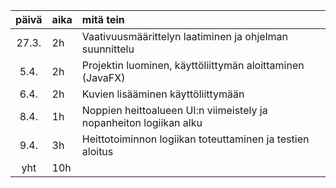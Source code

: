 
| päivä | aika | mitä tein  |
| :----:|:-----| :-----|
| 27.3. | 2h    | Vaativuusmäärittelyn laatiminen ja ohjelman suunnittelu |
| 5.4. | 2h    | Projektin luominen, käyttöliittymän aloittaminen (JavaFX) |
| 6.4. | 2h    | Kuvien lisääminen käyttöliittymään |
| 8.4. | 1h    | Noppien heittoalueen UI:n viimeistely ja nopanheiton logiikan alku |
| 9.4. | 3h    | Heittotoiminnon logiikan toteuttaminen ja testien aloitus |
| yht   | 10h    | | 

